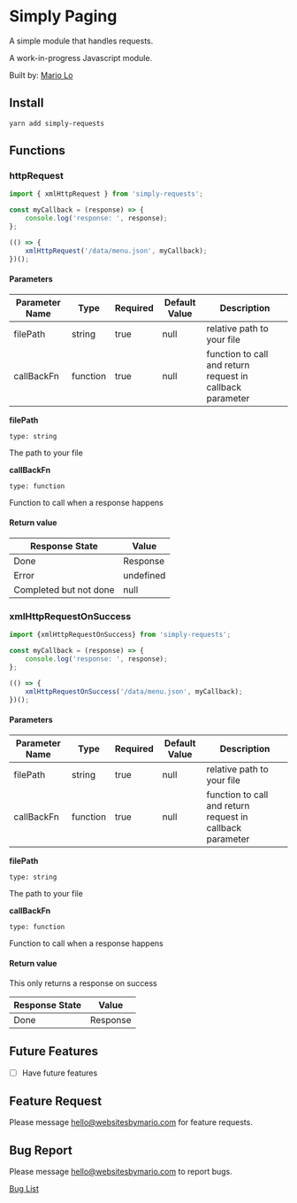 # Simply Paging

A simple module that handles requests.

A work-in-progress Javascript module.

Built by: [Mario Lo](https://github.com/mariolo1985)

## Install

```
yarn add simply-requests
```

## Functions

### httpRequest

```javascript
import { xmlHttpRequest } from 'simply-requests';

const myCallback = (response) => {
    console.log('response: ', response);
};

(() => {
    xmlHttpRequest('/data/menu.json', myCallback);
})();

```

#### Parameters

| Parameter Name   | Type   | Required   | Default Value   | Description   |
| --- | --- | --- | --- | --- |
| filePath | string | true | null | relative path to your file |
| callBackFn | function | true | null | function to call and return request in callback parameter |

**filePath**

`type: string`

The path to your file

**callBackFn**

`type: function`

Function to call when a response happens

#### Return value

| Response State | Value |
| --- | --- |
| Done | Response |
| Error | undefined |
| Completed but not done | null |


### xmlHttpRequestOnSuccess

```javascript
import {xmlHttpRequestOnSuccess} from 'simply-requests';

const myCallback = (response) => {
    console.log('response: ', response);
};

(() => {
    xmlHttpRequestOnSuccess('/data/menu.json', myCallback);
})();

```

#### Parameters

| Parameter Name   | Type   | Required   | Default Value   | Description   |
| --- | --- | --- | --- | --- |
| filePath | string | true | null | relative path to your file |
| callBackFn | function | true | null | function to call and return request in callback parameter |

**filePath**

`type: string`

The path to your file

**callBackFn**

`type: function`

Function to call when a response happens

#### Return value

This only returns a response on success

| Response State | Value |
| --- | --- |
| Done | Response |

## Future Features

- [ ] Have future features

## Feature Request

Please message hello@websitesbymario.com for feature requests.

## Bug Report

Please message hello@websitesbymario.com to report bugs.

[Bug List](https://github.com/mariolo1985/simply-requests/issues)
